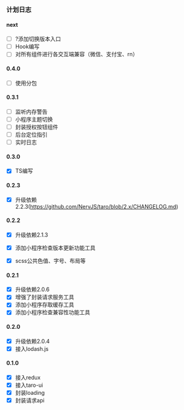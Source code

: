 ### 计划日志

#### next
- [ ] ?添加切换版本入口
- [ ] Hook编写
- [ ] 对所有组件进行各交互端兼容（微信、支付宝、rn）

#### 0.4.0
- [ ] 使用分包

#### 0.3.1
- [ ] 监听内存警告
- [ ] 小程序主题切换
- [ ] 封装授权按钮组件
- [ ] 后台定位指引
- [ ] 实时日志

#### 0.3.0
- [x] TS编写

#### 0.2.3
- [x] 升级依赖2.2.3(https://github.com/NervJS/taro/blob/2.x/CHANGELOG.md)

#### 0.2.2
- [x] 升级依赖2.1.3
- [x] 添加小程序检查版本更新功能工具
- [x] scss公共色值、字号、布局等


#### 0.2.1
- [x] 升级依赖2.0.6
- [x] 增强了封装请求服务工具
- [x] 添加小程序存取缓存工具
- [x] 添加小程序检查兼容性功能工具

#### 0.2.0
- [x] 升级依赖2.0.4
- [x] 接入lodash.js

#### 0.1.0
- [x] 接入redux
- [x] 接入taro-ui
- [x] 封装loading
- [x] 封装请求api
